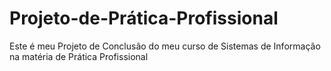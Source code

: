 # Projeto-de-Prática-Profissional
Este é meu Projeto de Conclusão do meu curso de Sistemas de Informação na matéria de Prática Profissional
